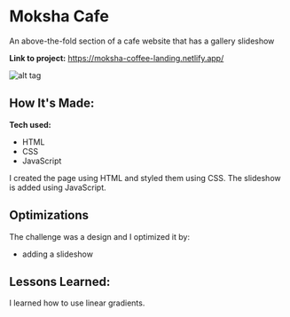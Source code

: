 # Moksha Cafe
An above-the-fold section of a cafe website that has a gallery slideshow

**Link to project:** https://moksha-coffee-landing.netlify.app/

![alt tag](moksha.gif)

## How It's Made:

**Tech used:** 
- HTML
- CSS 
- JavaScript

I created the page using HTML and styled them using CSS. The slideshow is added using JavaScript.

## Optimizations

The challenge was a design and I optimized it by:

- adding a slideshow

## Lessons Learned:

I learned how to use linear gradients.